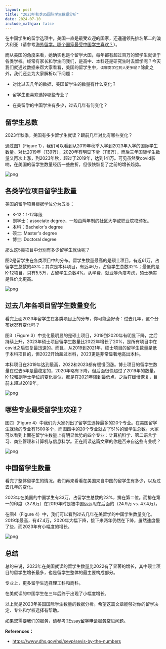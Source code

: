 ```yaml
---
layout: post
title: "2023年秋季US国际学生数据分析"
date: 2024-07-10
include_mathjax: false
---
```

在中国学生的留学选项中，美国一直是最受欢迎的国家，还遥遥领先排名第二的澳大利亚（请参考[海外留学，哪个国家最受中国学生喜欢？](https://tessay.org/blog/2024/01/20/chinese-students-favorite-destination-for-studying-abroad)）。

而从美国的角度来看，她确实也是个留学大国，每年都有超过百万的留学生就读于各类学校。经常有家长和学生问我们，是高中、本科还是研究生时去留学呢？今天我们就通过数据来帮大家看看，美国的留学生中，`读哪类学位的人更多呢？`除此之外，我们还会为大家解析以下问题：

+ 对比过去几年的数据，美国留学生的数量有什么变化？

+ 留学生更喜欢选择哪些专业？

+ 在美留学的中国学生有多少，过去几年有何变化？

## 留学生总数 ##

2023年秋季，美国有多少留学生就读？跟前几年对比有哪些变化？

通过图1（Figure 1），我们可以看到从2019年秋季入学到2023年入学的国际学生数量。对比2019年（139万），2020年有明显下滑（118万），而后三年国际学生数量又再次上涨，到2023年秋，超过了2019年，达到141万。可见虽然受covid影响，在美国的留学生数量经历一些曲折，但很快恢复了之前的增长趋势。


    
![png](/assets/images/2024-07-10-2023-fall-international-admission-analytics_files/2024-07-10-2023-fall-international-admission-analytics_4_0.png)
    


## 各类学位项目留学生数量 ##

美国的留学项目根据学位分为五类：

+ K-12：1-12年级
+ 副学士：associate degree，一般由两年制的社区大学或职业院校颁发。
+ 本科：Bachelor's degree
+ 硕士: Master's degree
+ 博士: Doctoral degree

那么这5类项目中分别有多少留学生就读呢？

图2是留学生在各类项目中的分布。留学生数量最高的是硕士项目，有近61万，占留学生总数的43%；其次是本科项目，有近46万，占留学生总数32%；最低的是K-12项目，只有5.5万，占留学生总数4%。从学费、就业等角度考虑，硕士确实是性价比更高。


    
![png](/assets/images/2024-07-10-2023-fall-international-admission-analytics_files/2024-07-10-2023-fall-international-admission-analytics_6_0.png)
    


## 过去几年各项目留学生数量变化 ##

看完上面2023年留学生在各类项目上的分布，你可能会好奇：过去几年，这个分布状况有变化吗？

图3（Figure 3）中变化最明显的是硕士项目，2019到2020年有明显下降，之后持续上升，2023年硕士项目留学生数量比2022年增长了20%，是所有项目中在covid之后恢复最迅速的。而且，从2019到2021年，硕士项目的留学生数量是低于本科项目的，但2022开始超过本科，2023更是非常显著地高出本科。

本科项目在2019年达到最高，2022和2023都有缓慢回涨。博士项目的留学生数量在过去5年是最稳定的，2020年略有下降，但后面很快超过了2019年的数量。K-12和副学士学位的变化类似，都是在2021年降到最低点，之后在缓慢恢复，目前未超过2019年。


    
![png](/assets/images/2024-07-10-2023-fall-international-admission-analytics_files/2024-07-10-2023-fall-international-admission-analytics_8_0.png)
    


## 哪些专业最受留学生欢迎？ ##

图四（Figure 4）中我们为大家列出了留学生选择最多的20个专业。在美国留学生就读的专业有1500多个，而图四中的20个专业就占了51%的留学生总数。大家可以看到上面在留学生数量上有明显优势的四个专业：计算机科学、第二语言学习、商业管理和计算机与信息科学。正在阅读这篇文章的你是否来自这些专业呢？


    
![png](/assets/images/2024-07-10-2023-fall-international-admission-analytics_files/2024-07-10-2023-fall-international-admission-analytics_10_0.png)
    


## 中国留学生数量 ##

看完了整体留学生的情况，我们再来看看在美国来自中国的留学生有多少，以及过去几年的变化。

2023年在美国的中国学生有33万，占留学生总数的23%，排在第二位。而排在第一的印度（37.8万）在2019年时是被中国远远甩在后面的（24.9万 vs. 47.4万）。

在图4（Figure 4）中，我们可以看到过去几年在美留学的中国学生数量变化。2019年最高，有47.4万，2020年大幅下降，接下来两年仍然在下降，虽然速度慢了些，而2023年有小幅度的增长。


    
![png](/assets/images/2024-07-10-2023-fall-international-admission-analytics_files/2024-07-10-2023-fall-international-admission-analytics_12_0.png)
    


## 总结 ##

总的来说，2023年在美国就读的留学生数量比2022有了显著的增长，其中硕士项目的留学生增长最多，也是留学生整体的最主要构成部分。

专业上，更多留学生选择理工科和商科。

在美就读的中国学生在三年后终于出现了小幅度增长。

以上就是2023年美国国际学生数量的数据分析。希望这篇文章能够对你的留学决定、专业和学校选择有帮助。

如果您需要我们的服务，请参考[TEssay留学申请服务常见问题](https://tessay.org/blog/2024/04/02/faq)。

**References：**

+ https://www.dhs.gov/hsi/sevp/sevis-by-the-numbers



